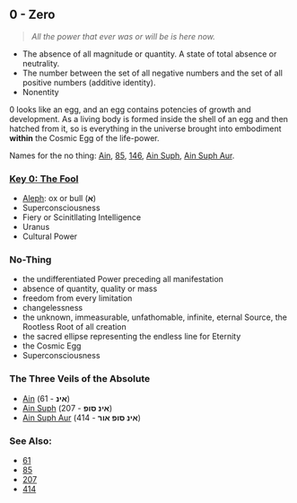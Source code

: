## 0 - Zero

> *All the power that ever was or will be is here now.*

- The absence of all magnitude or quantity. A state of total absence or neutrality.
- The number between the set of all negative numbers and the set of all positive numbers (additive identity).
- Nonentity

0 looks like an egg, and an egg contains potencies of growth and development. As a living body is formed inside the shell of an egg and then hatched from it, so is everything in the universe brought into embodiment **within** the Cosmic Egg of the life-power.

Names for the no thing: [Ain](61), [85](85), [146](146), [Ain Suph](207), [Ain Suph Aur](414).

### [Key 0: The Fool](/keys/A)

- [Aleph](111): ox or bull (**א**)
- Superconsciousness
- Fiery or Scinitllating Intelligence
- Uranus
- Cultural Power

### No-Thing

- the undifferentiated Power preceding all manifestation
- absence of quantity, quality or mass
- freedom from every limitation
- changelessness
- the unknown, immeasurable, unfathomable, infinite, eternal Source, the Rootless Root of all creation
- the sacred ellipse representing the endless line for Eternity
- the Cosmic Egg
- Superconsciousness

### The Three Veils of the Absolute

- [Ain](61) (**אינ** - 61)
- [Ain Suph](207) (**אינ סופ** - 207)
- [Ain Suph Aur](414) (**אינ סופ אור** - 414)

### See Also:

- [61](61)
- [85](85)
- [207](207)
- [414](414)
